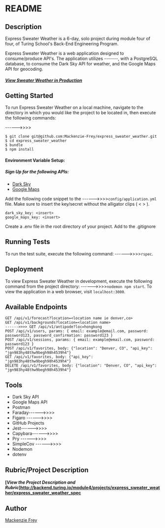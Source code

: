 # README

## Description
Express Sweater Weather is a 6-day, solo project during module four of four, of Turing School's Back-End Engineering Program.

Express Sweater Weather is a web application designed to consume/produce API's. The application utilizes -------, with a PostgreSQL database, to consume the Dark Sky API for weather, and the Google Maps API for geocoding.

#### [**_View Sweater Weather in Production_**](https://express-sweater-weather.herokuapp.com/) </br>


## Getting Started

To run Express Sweater Weather on a local machine, navigate to the directory in which you would like the project to be located in, then execute the following commands:

------>>>>
```
$ git clone git@github.com:Mackenzie-Frey/express_sweater_weather.git
$ cd express_sweater_weather
$ bundle
$ npm install
```
#### Environment Variable Setup:

##### Sign Up for the following APIs:
* [Dark Sky](https://darksky.net/dev)
* [Google Maps](https://developers.google.com/maps/documentation/javascript/get-api-key)


Add the following code snippet to the ------>>>>`config/application.yml` file. Make sure to insert the key/secret without the alligator clips ( < > ).
```
dark_sky_key: <insert>
google_maps_key: <insert>
```
Create a .env file in the root directory of your project. Add to the .gitignore
## Running Tests

To run the test suite, execute the following command: ------>>>>`rspec`.

## Deployment

To view Express Sweater Weather in development, execute the following command from the project directory: ------>>>>`nodemon npm start`. To view the application in a web browser, visit `localhost:3000`.



## Available Endpoints
```
GET /api/v1/forecast?location=<location name ie denver,co>
GET /api/v1/backgrounds?location=<location name>
------>>>> GET /api/v1/antipode?loc=hongkong
POST /api/v1/users, params: { email: example@email.com, password: password123, password_confirmation: password123 }
POST /api/v1/sessions, params: { email: example@email.com, password: password123 }
POST /api/v1/favorites, body: {"location": "Denver, CO", "api_key": "jgn983hy48thw9begh98h4539h4"}
GET /api/v1/favorites, body: {"api_key": "jgn983hy48thw9begh98h4539h4"}
DELETE /api/v1/favorites, body: {"location": "Denver, CO", "api_key": "jgn983hy48thw9begh98h4539h4"}
```

## Tools
* Dark Sky API
* Google Maps API
* Postman
* Faraday------>>>>
* Figaro ------>>>>
* GitHub Projects
* Jest------>>>>
* Capybara------>>>>
* Pry ------>>>>
* SimpleCov ------>>>>
* Nodemon
* dotenv

## Rubric/Project Description
#### [**_View the Project Description and Rubric_**]http://backend.turing.io/module4/projects/express_sweater_weather/express_sweater_weather_spec

## Author
[Mackenzie Frey](https://github.com/Mackenzie-Frey)
